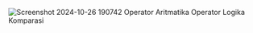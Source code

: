 
![Screenshot 2024-10-26 190742](https://github.com/user-attachments/assets/e76e7a68-5aba-4d8e-8873-f67fe891f19c)
Operator Aritmatika
Operator Logika 
Komparasi
